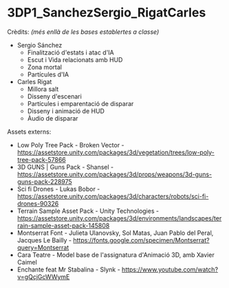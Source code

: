 # 3DP1_SanchezSergio_RigatCarles

Crèdits:
_(més enllà de les bases establertes a classe)_

- Sergio Sánchez
    - Finalització d'estats i atac d'IA
    - Escut i Vida relacionats amb HUD
    - Zona mortal
    - Partícules d'IA
- Carles Rigat
    - Millora salt
    - Disseny d'escenari
    - Partícules i emparentació de disparar
    - Disseny i animació de HUD
    - Àudio de disparar

Assets externs:

- Low Poly Tree Pack - Broken Vector - https://assetstore.unity.com/packages/3d/vegetation/trees/low-poly-tree-pack-57866
- 3D GUNS | Guns Pack - Shansel - https://assetstore.unity.com/packages/3d/props/weapons/3d-guns-guns-pack-228975
- Sci fi Drones - Lukas Bobor - https://assetstore.unity.com/packages/3d/characters/robots/sci-fi-drones-90326
- Terrain Sample Asset Pack - Unity Technologies - https://assetstore.unity.com/packages/3d/environments/landscapes/terrain-sample-asset-pack-145808 
- Montserrat Font - Julieta Ulanovsky, Sol Matas, Juan Pablo del Peral, Jacques Le Bailly - https://fonts.google.com/specimen/Montserrat?query=Montserrat
- Cara Teatre - Model base de l'assignatura d'Animació 3D, amb Xavier Caimel
- Enchante feat Mr Stabalina - Slynk - https://www.youtube.com/watch?v=gQcjGcWWymE
